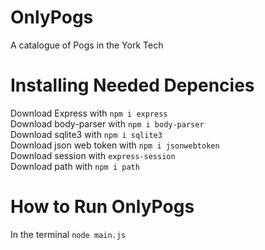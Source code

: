 # OnlyPogs
A catalogue of Pogs in the York Tech

# Installing Needed Depencies
Download Express with `npm i express`  
Download body-parser with `npm i body-parser`  
Download sqlite3 with `npm i sqlite3`  
Download json web token with `npm i jsonwebtoken`  
Download session with `express-session`  
Download path with `npm i path`

#  How to Run OnlyPogs
In the terminal `node main.js`